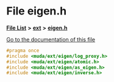 

# File eigen.h

[**File List**](files.md) **>** [**ext**](dir_dee31a662aa40cb7fc08cb07824f4a9a.md) **>** [**eigen.h**](eigen_8h.md)

[Go to the documentation of this file](eigen_8h.md)


```C++
#pragma once
#include <muda/ext/eigen/log_proxy.h>
#include <muda/ext/eigen/atomic.h>
#include <muda/ext/eigen/as_eigen.h>
#include <muda/ext/eigen/inverse.h>
```


